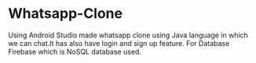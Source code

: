 # Whatsapp-Clone
Using Android Studio made whatsapp clone using Java language in which we can chat.It has also have login and sign up feature.
For Database Firebase which is NoSQL database used.
